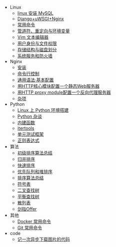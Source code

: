 * Linux
  * [linux 安装 MySQL](linux/linux_mysql.md)  
  * [Django+uWSGI+Nginx](linux/Django_uWSGI_Nginx.md)  
  * [常用命令](linux/base_command.md)  
  * [管道符、重定向与环境变量](linux/管道符、重定向与环境变量.md)  
  * [Vim 文本编辑器](linux/Vim文本编辑器.md)  
  * [用户身份与文件权限](linux/用户身份与文件权限.md)  
  * [存储结构与磁盘划分](linux/存储结构与磁盘划分.md)  
  * [系统服务和防火墙](linux/系统服务和防火墙.md)  
* Nginx
  * [安装](nginx/安装.md)
  * [命令行控制](nginx/命令行控制.md)
  * [通用语法·基本配置](nginx/基本配置.md)
  * [用HTTP核心模块配置一个静态Web服务器](nginx/用HTTP核心模块配置一个静态Web服务器.md)
  * [用HTTP proxy module配置一个反向代理服务器](nginx/用HTTP_proxy_module配置一个反向代理服务器.md)
  * [杂项](nginx/杂项.md)
* Python
  * [Linux 上 Python 环境搭建](python/install_python.md)  
  * [Python 杂谈](python/python杂谈.md)
  * [内建函数](python/内建函数.md)
  * [itertools](python/itertools.md)
  * [单元测试框架](python/单元测试框架.md)
  * [正则表达式](python/python正则表达式.md)
* 算法
  * [初级排序算法总结](算法/algorithm_2.md)
  * [归并排序](算法/algorithm_3.md)
  * [快速排序](算法/algorithm_4.md)
  * [优先队列和堆排序](算法/algorithm_5.md)
  * [排序算法总结](算法/algorithm_6.md)
  * [符号表](算法/algorithm_7.md)
  * [二叉查找树](算法/algorithm_8.md)
  * [平衡查找树](算法/algorithm_9.md)
  * [散列表](算法/algorithm_10.md)
  * [剑指Offer](算法/剑指Offer.md)
* 其他
  * [Docker 常用命令](其他/docker常用命令.md)  
  * [Git 常用命令](其他/git_command.md)  
* code
  * [记一次异步下载图片的代码](code/记一次异步下载图片的代码.md)